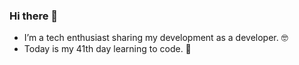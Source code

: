### Hi there 👋

- I’m a tech enthusiast sharing my development as a developer. 🤓
- Today is my 41th day learning to code. 🚀

